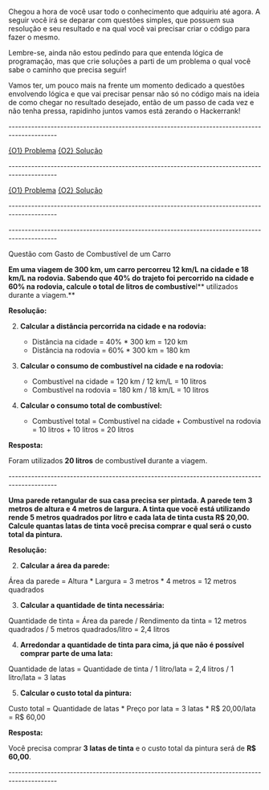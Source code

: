 
Chegou a hora de você usar todo o conhecimento que adquiriu até agora. A seguir você irá se deparar com questões simples, que possuem sua resolução e seu resultado e na qual você vai precisar criar o código para fazer o mesmo.

Lembre-se, ainda não estou pedindo para que entenda lógica de programação, mas que crie soluções a parti de um problema o qual você sabe o caminho que precisa seguir!

Vamos ter, um pouco mais na frente um momento dedicado a questões envolvendo lógica e que vai precisar pensar não só no código mais na ideia de como chegar no resultado desejado, então de um passo de cada vez e não tenha pressa, rapidinho juntos vamos está zerando o Hackerrank!

_---------------------------------------------------------------------------------------------_

[{O1} Problema](https://play.rust-lang.org/?version=stable&mode=debug&edition=2021&gist=87b34813dec143ebd0f0c32100d7bccc)
[{O2} Solução](https://play.rust-lang.org/?version=stable&mode=debug&edition=2021&gist=64ccdeda6f55a63e3e1a517edb8644c6)

_---------------------------------------------------------------------------------------------_

[{O1} Problema](https://play.rust-lang.org/?version=stable&mode=debug&edition=2021&gist=cb42dcefe5db6f8779178f5f69ca49a1)
[{O2} Solução](https://play.rust-lang.org/?version=stable&mode=debug&edition=2021&gist=02f69b016e2356c3a230e82dbb458a47)


_---------------------------------------------------------------------------------------------_




_---------------------------------------------------------------------------------------------_

Questão com Gasto de Combustível de um Carro

**Em uma viagem de 300 km, um carro percorreu 12 km/L na cidade e 18 km/L na rodovia. Sabendo que 40% do trajeto foi percorrido na cidade e 60% na rodovia, calcule o total de litros de combustíve**l** utilizados durante a viagem.**

**Resolução:**

2. **Calcular a distância percorrida na cidade e na rodovia:**
    
    - Distância na cidade = 40% * 300 km = 120 km
    - Distância na rodovia = 60% * 300 km = 180 km
    
4. **Calcular o consumo de combustível na cidade e na rodovia:**
    
    - Combustível na cidade = 120 km / 12 km/L = 10 litros
    - Combustível na rodovia = 180 km / 18 km/L = 10 litros
    
6. **Calcular o consumo total de combustível:**
    
    - Combustível total = Combustível na cidade + Combustível na rodovia = 10 litros + 10 litros = 20 litros
    

**Resposta:**

Foram utilizados **20 litros** de combustíve**l** durante a viagem.


_---------------------------------------------------------------------------------------------_


**Uma parede retangular de sua casa precisa ser pintada. A parede tem 3 metros de altura e 4 metros de largura. A tinta que você está utilizando rende 5 metros quadrados por litro e cada lata de tinta custa R$ 20,00. Calcule quantas latas de tinta você precisa comprar e qual será o custo total da pintura.**

**Resolução:**

2. **Calcular a área da parede:**

Área da parede = Altura * Largura = 3 metros * 4 metros = 12 metros quadrados

3. **Calcular a quantidade de tinta necessária:**

Quantidade de tinta = Área da parede / Rendimento da tinta = 12 metros quadrados / 5 metros quadrados/litro = 2,4 litros

4. **Arredondar a quantidade de tinta para cima, já que não é possível comprar parte de uma lata:**

Quantidade de latas = Quantidade de tinta / 1 litro/lata = 2,4 litros / 1 litro/lata = 3 latas

5. **Calcular o custo total da pintura:**

Custo total = Quantidade de latas * Preço por lata = 3 latas * R$ 20,00/lata = R$ 60,00

**Resposta:**

Você precisa comprar **3 latas de tinta** e o custo total da pintura será de **R$ 60,00**.


_---------------------------------------------------------------------------------------------_

